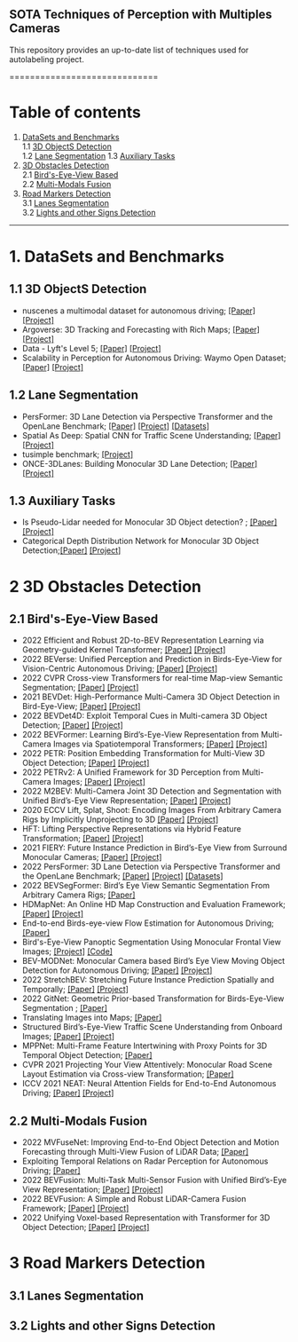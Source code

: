 ## SOTA Techniques of Perception with Multiples Cameras

This repository provides an up-to-date list of techniques used for autolabeling project. 
 
=============================
# Table of contents
1.  [DataSets and Benchmarks](#1)  
    1.1 [3D ObjectS Detection](#1.1)  
    1.2 [Lane Segmentation](#1.2)
    1.3 [Auxiliary Tasks](#1.3)   
2. [3D Obstacles Detection](#2)  
    2.1 [Bird's-Eye-View Based](#2.1)  
    2.2 [Multi-Modals Fusion](#2.2)    
3. [Road Markers Detection](#3)  
    3.1 [Lanes Segmentation](#3.1)  
    3.2 [Lights and other Signs Detection](#3.2)  

----------------------------------
# 1. DataSets and Benchmarks <a name="1"></a>  
## 1.1 3D ObjectS Detection<a name="1.1"></a>
  - nuscenes a multimodal dataset for autonomous driving; [[Paper]](https://arxiv.org/pdf/1903.11027.pdf) [[Project]](https://www.nuscenes.org/) 
  - Argoverse: 3D Tracking and Forecasting with Rich Maps; [[Paper]](https://arxiv.org/pdf/1911.02620.pdf) [[Project]](https://www.argoverse.org/) 
  - Data - Lyft's Level 5; [[Paper]](https://arxiv.org/pdf/2006.14480.pdf) [[Project]](https://level-5.global/data/)
  - Scalability in Perception for Autonomous Driving: Waymo Open Dataset; [[Paper]](https://arxiv.org/pdf/1912.04838.pdf) [[Project]](https://waymo.com/open/) 
  
## 1.2 Lane Segmentation<a name="1.2"></a>  
 - PersFormer: 3D Lane Detection via Perspective Transformer and the OpenLane Benchmark; [[Paper]](https://arxiv.org/pdf/2203.11089.pdf) [[Project]](https://github.com/OpenPerceptionX/PersFormer_3DLane) [[Datasets]](https://github.com/OpenPerceptionX/OpenLane)  
 - Spatial As Deep: Spatial CNN for Traffic Scene Understanding; [[Paper]](https://arxiv.org/pdf/1712.06080.pdf) [[Project]](https://xingangpan.github.io/projects/CULane.html)  
 - tusimple benchmark; [[Project]](https://github.com/TuSimple/tusimple-benchmark/tree/master/doc/lane_detection)   
 - ONCE-3DLanes: Building Monocular 3D Lane Detection; [[Paper]](https://arxiv.org/pdf/2205.00301.pdf) [[Project]](https://once-3dlanes.github.io/)  
## 1.3 Auxiliary Tasks <a name="1.3"></a> 
 - Is Pseudo-Lidar needed for Monocular 3D Object detection? ; [[Paper]](https://arxiv.org/pdf/2108.06417.pdf) [[Project]](https://github.com/TRI-ML/dd3d)  
 - Categorical Depth Distribution Network for Monocular 3D Object Detection;[[Paper]](https://openaccess.thecvf.com/content/CVPR2021/papers/Reading_Categorical_Depth_Distribution_Network_for_Monocular_3D_Object_Detection_CVPR_2021_paper.pdf) [[Project]](https://github.com/TRAILab/CaDDN)  

# 2 3D Obstacles Detection <a name="2"></a>   
## 2.1 Bird's-Eye-View Based<a name="2.1"></a> 
  - 2022 Efficient and Robust 2D-to-BEV Representation Learning via Geometry-guided Kernel Transformer; [[Paper]](https://arxiv.org/pdf/2206.04584.pdf) [[Project]](https://github.com/hustvl/GKT)
  - 2022 BEVerse: Unified Perception and Prediction in Birds-Eye-View for Vision-Centric Autonomous Driving; [[Paper]](https://arxiv.org/pdf/2205.09743.pdf) [[Project]](https://github.com/zhangyp15/BEVerse)
  - 2022 CVPR Cross-view Transformers for real-time Map-view Semantic Segmentation; [[Paper]](http://www.philkr.net/media/zhou2022crossview.pdf) [[Project]](https://github.com/bradyz/cross_view_transformers)  
  - 2021 BEVDet: High-Performance Multi-Camera 3D Object Detection in Bird-Eye-View; [[Paper]](https://arxiv.org/pdf/2112.11790.pdf) [[Project]](https://github.com/HuangJunJie2017/BEVDet) 
  - 2022 BEVDet4D: Exploit Temporal Cues in Multi-camera 3D Object Detection; [[Paper]](https://arxiv.org/pdf/2203.17054.pdf) [[Project]](https://github.com/HuangJunJie2017/BEVDet) 
  - 2022 BEVFormer: Learning Bird’s-Eye-View Representation from Multi-Camera Images via Spatiotemporal Transformers; [[Paper]](https://arxiv.org/pdf/2203.17270.pdf) [[Project]](https://github.com/zhiqi-li/BEVFormer)
  - 2022 PETR: Position Embedding Transformation for Multi-View 3D Object Detection; [[Paper]](https://arxiv.org/pdf/2203.05625.pdf) [[Project]](https://github.com/megvii-research/PETR)  
  - 2022 PETRv2: A Unified Framework for 3D Perception from Multi-Camera Images; [[Paper]](https://arxiv.org/pdf/2206.01256.pdf) [[Project]](https://github.com/megvii-research/PETR)  
  - 2022 M2BEV: Multi-Camera Joint 3D Detection and Segmentation with Unified Bird’s-Eye View Representation; [[Paper]](https://arxiv.org/pdf/2204.05088.pdf) [[Project]](https://xieenze.github.io/projects/m2bev/) 
  - 2020 ECCV Lift, Splat, Shoot: Encoding Images From Arbitrary Camera Rigs by Implicitly Unprojecting to 3D [[Paper]](https://arxiv.org/pdf/2008.05711.pdf) [[Project]](https://github.com/nv-tlabs/lift-splat-shoot) 
  - HFT: Lifting Perspective Representations via Hybrid Feature Transformation; [[Paper]](https://arxiv.org/pdf/2204.05068.pdf) [[Project]](https://github.com/JiayuZou2020/HFT) 
  - 2021 FIERY: Future Instance Prediction in Bird’s-Eye View from Surround Monocular Cameras; [[Paper]](https://arxiv.org/pdf/2104.10490.pdf) [[Project]](https://github.com/wayveai/fiery) 
  - 2022 PersFormer: 3D Lane Detection via Perspective Transformer and the OpenLane Benchmark; [[Paper]](https://arxiv.org/pdf/2203.11089.pdf) [[Project]](https://github.com/OpenPerceptionX/PersFormer_3DLane) [[Datasets]](https://github.com/OpenPerceptionX/OpenLane)
  - 2022 BEVSegFormer: Bird’s Eye View Semantic Segmentation From Arbitrary Camera Rigs; [[Paper]](https://arxiv.org/pdf/2203.04050.pdf) 
  - HDMapNet: An Online HD Map Construction and Evaluation Framework; [[Paper]](https://arxiv.org/pdf/2107.06307.pdf) [[Project]](https://github.com/Tsinghua-MARS-Lab/HDMapNet)  
  - End-to-end Birds-eye-view Flow Estimation for Autonomous Driving; [[Paper]](https://arxiv.org/pdf/2008.01179.pdf)  
  - Bird's-Eye-View Panoptic Segmentation Using Monocular Frontal View Images; [[Project]](http://panoptic-bev.cs.uni-freiburg.de/#main)  [[Code]](https://github.com/robot-learning-freiburg/PanopticBEV)  
  - BEV-MODNet: Monocular Camera based Bird’s Eye View Moving Object Detection for Autonomous Driving; [[Paper]](https://arxiv.org/pdf/2107.04937.pdf)  [[Project]](https://sites.google.com/view/bev-modnet)  
  - 2022 StretchBEV: Stretching Future Instance Prediction Spatially and Temporally; [[Paper]](https://arxiv.org/pdf/2203.13641.pdf)  [[Project]](https://sites.google.com/view/bev-modnet)  
  - 2022 GitNet: Geometric Prior-based Transformation for Birds-Eye-View Segmentation ; [[Paper]](https://arxiv.org/pdf/2204.07733.pdf) 
  - Translating Images into Maps; [[Paper]](https://arxiv.org/pdf/2110.00966.pdf) 
  - Structured Bird’s-Eye-View Traffic Scene Understanding from Onboard Images; [[Paper]](https://arxiv.org/pdf/2110.01997.pdf) [[Project]](https://github.com/ybarancan/STSU)  
  - MPPNet: Multi-Frame Feature Intertwining with Proxy Points for 3D Temporal Object Detection; [[Paper]](https://arxiv.org/pdf/2205.05979.pdf)  
  - CVPR 2021 Projecting Your View Attentively: Monocular Road Scene Layout Estimation via Cross-view Transformation; [[Paper]](https://openaccess.thecvf.com/content/CVPR2021/papers/Yang_Projecting_Your_View_Attentively_Monocular_Road_Scene_Layout_Estimation_via_CVPR_2021_paper.pdf) 
  - ICCV 2021 NEAT: Neural Attention Fields for End-to-End Autonomous Driving;   [[Paper]]( [[Paper]](https://arxiv.org/pdf/2109.04456.pdf)) [[Project]](https://github.com/autonomousvision/neat)

## 2.2 Multi-Modals Fusion<a name="2.2"></a>   
   - 2022 MVFuseNet: Improving End-to-End Object Detection and Motion Forecasting through Multi-View Fusion of LiDAR Data; [[Paper]](https://arxiv.org/pdf/2104.10772.pdf)  
   - Exploiting Temporal Relations on Radar Perception for Autonomous Driving; [[Paper]](https://arxiv.org/pdf/2204.01184.pdf)  
   - 2022 BEVFusion: Multi-Task Multi-Sensor Fusion with Unified Bird’s-Eye View Representation; [[Paper]](https://arxiv.org/pdf/2205.13542.pdf)  [[Project]](https://bevfusion.mit.edu/)  
   - 2022 BEVFusion: A Simple and Robust LiDAR-Camera Fusion Framework; [[Paper]](https://arxiv.org/abs/2205.13790) [[Project]](https://github.com/ADLab-AutoDrive/BEVFusion) 
   - 2022 Unifying Voxel-based Representation with Transformer for 3D Object Detection; [[Paper]](https://arxiv.org/pdf/2206.00630.pdf) [[Project]](https://github.com/dvlab-research/UVTR) 
    
# 3 Road Markers Detection <a name="3"></a>   
## 3.1 Lanes Segmentation<a name="3.1"></a>   
## 3.2 Lights and other Signs Detection<a name="3.2"></a>   


 

